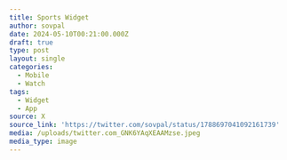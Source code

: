 ```yaml
---
title: Sports Widget
author: sovpal
date: 2024-05-10T00:21:00.000Z
draft: true
type: post
layout: single
categories:
  - Mobile
  - Watch
tags:
  - Widget
  - App
source: X
source_link: 'https://twitter.com/sovpal/status/1788697041092161739'
media: /uploads/twitter.com_GNK6YAqXEAAMzse.jpeg
media_type: image
---
```


